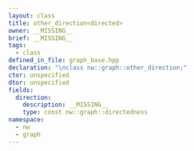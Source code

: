 ```yaml
---
layout: class
title: other_direction<directed>
owner: __MISSING__
brief: __MISSING__
tags:
  - class
defined_in_file: graph_base.hpp
declaration: "\nclass nw::graph::other_direction;"
ctor: unspecified
dtor: unspecified
fields:
  direction:
    description: __MISSING__
    type: const nw::graph::directedness
namespace:
  - nw
  - graph
---
```


